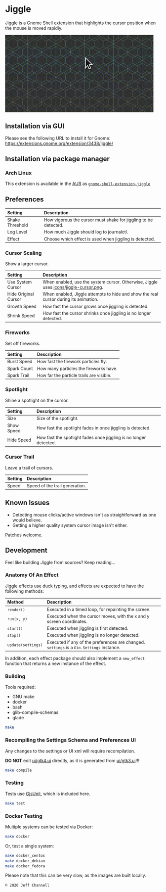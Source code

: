 # Jiggle

Jiggle is a Gnome Shell extension that highlights the cursor position when the mouse is moved rapidly.

![GIF of mouse cursor growing as it is shaken](https://github.com/jeffchannell/jiggle/blob/master/screenshot.gif?raw=true)

## Installation via GUI
Please see the following URL to install it for Gnome: https://extensions.gnome.org/extension/3438/jiggle/

## Installation via package manager

### Arch Linux

This extension is available in the [AUR](https://wiki.archlinux.org/title/Arch_User_Repository) as [`gnome-shell-extension-jiggle`](https://aur.archlinux.org/packages/gnome-shell-extension-jiggle)

## Preferences

| Setting | Description |
|:---|:---|
| Shake Threshold | How vigorous the cursor must shake for jiggling to be detected. |
| Log Level | How much Jiggle should log to journalctl. |
| Effect | Choose which effect is used when jiggling is detected. |

### Cursor Scaling

Show a larger cursor.

| Setting | Description |
|:---|:---|
| Use System Cursor | When enabled, use the system cursor. Otherwise, Jiggle uses [icons/jiggle-cursor.png](icons/jiggle-cursor.png). |
| Hide Original Cursor | When enabled, Jiggle attempts to hide and show the real cursor during its animation. |
| Growth Speed | How fast the cursor grows once jiggling is detected. |
| Shrink Speed | How fast the cursor shrinks once jiggling is no longer detected. |

### Fireworks

Set off fireworks.

| Setting | Description |
|:---|:---|
| Burst Speed | How fast the firework particles fly. |
| Spark Count | How many particles the fireworks have. |
| Spark Trail | How far the particle trails are visible. |

### Spotlight

Shine a spotlight on the cursor.

| Setting | Description |
|:---|:---|
| Size | Size of the spotlight. |
| Show Speed | How fast the spotlight fades in once jiggling is detected. |
| Hide Speed | How fast the spotlight fades once jiggling is no longer detected. |

### Cursor Trail

Leave a trail of cursors.

| Setting | Description |
|:---|:---|
| Speed | Speed of the trail generation. |

## Known Issues

* Detecting mouse clicks/active windows isn't as straightforward as one would believe.
* Getting a higher quality system cursor image isn't either.

Patches welcome.

## Development

Feel like building Jiggle from sources? Keep reading...

### Anatomy Of An Effect

Jiggle effects use duck typing, and effects are expected to have the following methods:

| Method | Description |
|:---|:---|
| `render()` | Executed in a timed loop, for repainting the screen. |
| `run(x, y)` | Executed when the cursor moves, with the x and y screen coordinates. |
| `start()` | Executed when jiggling is first detected. |
| `stop()` | Executed when jiggling is no longer detected. |
| `update(settings)` | Executed if any of the preferences are changed. `settings` is a `Gio.Settings` instance. |

In addition, each effect package should also implement a `new_effect` function that returns a new instance of the effect.

### Building

Tools required:

* GNU make
* docker
* bash
* glib-compile-schemas
* glade

```bash
make
```

### Recompiling the Settings Schema and Preferences UI

Any changes to the settings or UI xml will require recompilation.

**DO NOT** edit [ui/gtk4.ui](ui/gtk4.ui) directly, as it is generated from [ui/gtk3.ui](ui/gtk3.ui)!!!

```bash
make compile
```

### Testing

Tests use [GjsUnit](https://github.com/romu70/GjsUnit/), which is included here.

```bash
make test
```

### Docker Testing

Multiple systems can be tested via Docker:

```bash
make docker
```

Or, test a single system:

```bash
make docker_centos
make docker_debian
make docker_fedora
```

Please note that this can be very slow, as the images are built locally.

`© 2020 Jeff Channell`
